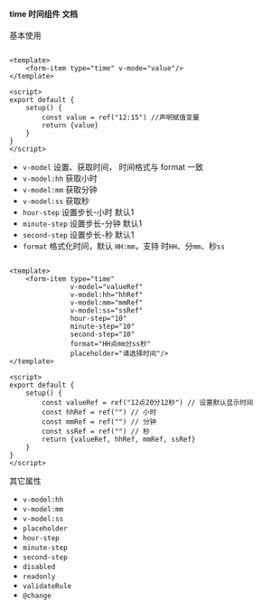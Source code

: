 #### time 时间组件 文档

基本使用

```vue

<template>
    <form-item type="time" v-mode="value"/>
</template>

<script>
export default {
    setup() {
        const value = ref("12:15") //声明赋值变量
        return {value}
    }
}
</script>
```

- `v-model` 设置、获取时间， 时间格式与 format 一致
- `v-model:hh` 获取小时
- `v-model:mm` 获取分钟
- `v-model:ss` 获取秒
- `hour-step` 设置步长-小时 默认1
- `minute-step` 设置步长-分钟 默认1
- `second-step` 设置步长-秒 默认1
- `format` 格式化时间，默认 `HH:mm`，支持 时`HH`、分`mm`、秒`ss`

```vue

<template>
    <form-item type="time"
               v-model="valueRef"
               v-model:hh="hhRef"
               v-model:mm="mmRef"
               v-model:ss="ssRef"
               hour-step="10"
               minute-step="10"
               second-step="10"
               format="HH点mm分ss秒"
               placeholder="请选择时间"/>
</template>

<script>
export default {
    setup() {
        const valueRef = ref("12点20分12秒") // 设置默认显示时间
        const hhRef = ref("") // 小时
        const mmRef = ref("") // 分钟
        const ssRef = ref("") // 秒
        return {valueRef, hhRef, mmRef, ssRef}
    }
}
</script>
```

其它属性

- `v-model:hh`
- `v-model:mm`
- `v-model:ss`
- `placeholder`
- `hour-step`
- `minute-step`
- `second-step`
- `disabled`
- `readonly`
- `validateRule`
- `@change`
